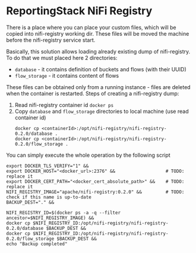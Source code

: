 # ReportingStack NiFi Registry

There is a place where you can place your custom files, which will be copied into nifi-registry working dir. These files will be moved the machine before the nifi-registry service start.

Basically, this solution allows loading already existing dump of nifi-registry. To do that we must placed here 2 directories:
* `database` - it contains definition of buckets and flows (with their UUID)
* `flow_storage` - it contains content of flows


These files can be obtained only from a running instance - files are deleted when the container is restarted. Steps of creating a nifi-registry dump:
1. Read nifi-registry container id
    ``` docker ps ```
2. Copy `database` and `flow_storage` directories to local machine (use read container id)
    ```
    docker cp <containerId>:/opt/nifi-registry/nifi-registry-0.2.0/database .
    docker cp <containerId>:/opt/nifi-registry/nifi-registry-0.2.0/flow_storage .
    ```

You can simply execute the whole operation by the following script

    export DOCKER_TLS_VERIFY="1" &&
    export DOCKER_HOST="<docker_url>:2376" &&                   # TODO: replace it
    export DOCKER_CERT_PATH="<docker_cert_absolute_path>" &&    # TODO: replace it
    NIFI_REGISTRY_IMAGE="apache/nifi-registry:0.2.0" &&         # TODO: check if this name is up-to-date
    BACKUP_DEST="." &&

    NIFI_REGISTRY_ID=$(docker ps -a -q --filter ancestor=$NIFI_REGISTRY_IMAGE) &&
    docker cp $NIFI_REGISTRY_ID:/opt/nifi-registry/nifi-registry-0.2.0/database $BACKUP_DEST &&
    docker cp $NIFI_REGISTRY_ID:/opt/nifi-registry/nifi-registry-0.2.0/flow_storage $BACKUP_DEST &&
    echo "Backup completed"
